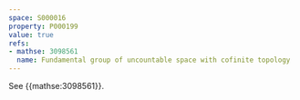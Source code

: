 ```yaml
---
space: S000016
property: P000199
value: true
refs:
- mathse: 3098561
  name: Fundamental group of uncountable space with cofinite topology
---
```


See {{mathse:3098561}}.
